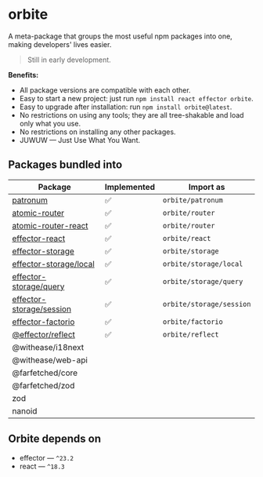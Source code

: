 # orbite

A meta-package that groups the most useful npm packages into one, making developers' lives easier.

> Still in early development.

**Benefits:**

- All package versions are compatible with each other.
- Easy to start a new project: just run `npm install react effector orbite`.
- Easy to upgrade after installation: run `npm install orbite@latest`.
- No restrictions on using any tools; they are all tree-shakable and load only what you use.
- No restrictions on installing any other packages.
- JUWUW — Just Use What You Want.

## Packages bundled into

| Package                    | Implemented | Import as                |
| -------------------------- | ----------- | ------------------------ |
| [patronum]                 | ✅          | `orbite/patronum`        |
| [atomic-router]            | ✅          | `orbite/router`          |
| [atomic-router-react]      | ✅          | `orbite/router`          |
| [effector-react]           | ✅          | `orbite/react`           |
| [effector-storage]         | ✅          | `orbite/storage`         |
| [effector-storage/local]   | ✅          | `orbite/storage/local`   |
| [effector-storage/query]   | ✅          | `orbite/storage/query`   |
| [effector-storage/session] | ✅          | `orbite/storage/session` |
| [effector-factorio]        | ✅          | `orbite/factorio`        |
| [@effector/reflect]        | ✅          | `orbite/reflect`         |
| @withease/i18next          |             |                          |
| @withease/web-api          |             |                          |
| @farfetched/core           |             |                          |
| @farfetched/zod            |             |                          |
| zod                        |             |                          |
| nanoid                     |             |                          |

[patronum]: https://github.com/effector/patronum
[atomic-router]: https://github.com/atomic-router/atomic-router
[atomic-router-react]: https://github.com/atomic-router/react
[effector-react]: https://github.com/effector/effector
[effector-storage]: https://github.com/yumauri/effector-storage
[effector-storage/local]: https://github.com/yumauri/effector-storage/blob/main/src/local/README.md
[effector-storage/query]: https://github.com/yumauri/effector-storage/blob/main/src/query/README.md
[effector-storage/session]: https://github.com/yumauri/effector-storage/blob/main/src/session/README.md
[effector-factorio]: https://github.com/kelin2025/effector-factorio#readme
[@effector/reflect]: https://github.com/effector/reflect#readme

## Orbite depends on

- effector — `^23.2`
- react — `^18.3`
